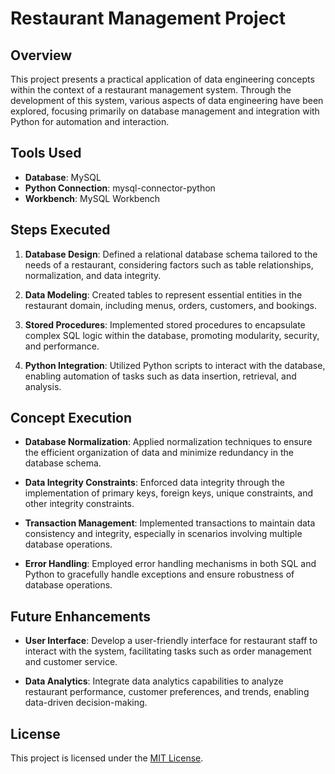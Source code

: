 # Restaurant Management Project

## Overview

This project presents a practical application of data engineering concepts within the context of a restaurant management system. Through the development of this system, various aspects of data engineering have been explored, focusing primarily on database management and integration with Python for automation and interaction.

## Tools Used

- **Database**: MySQL
- **Python Connection**: mysql-connector-python
- **Workbench**: MySQL Workbench

## Steps Executed

1. **Database Design**: Defined a relational database schema tailored to the needs of a restaurant, considering factors such as table relationships, normalization, and data integrity.

2. **Data Modeling**: Created tables to represent essential entities in the restaurant domain, including menus, orders, customers, and bookings.

3. **Stored Procedures**: Implemented stored procedures to encapsulate complex SQL logic within the database, promoting modularity, security, and performance.

4. **Python Integration**: Utilized Python scripts to interact with the database, enabling automation of tasks such as data insertion, retrieval, and analysis.

## Concept Execution

- **Database Normalization**: Applied normalization techniques to ensure the efficient organization of data and minimize redundancy in the database schema.

- **Data Integrity Constraints**: Enforced data integrity through the implementation of primary keys, foreign keys, unique constraints, and other integrity constraints.

- **Transaction Management**: Implemented transactions to maintain data consistency and integrity, especially in scenarios involving multiple database operations.

- **Error Handling**: Employed error handling mechanisms in both SQL and Python to gracefully handle exceptions and ensure robustness of database operations.

## Future Enhancements

- **User Interface**: Develop a user-friendly interface for restaurant staff to interact with the system, facilitating tasks such as order management and customer service.

- **Data Analytics**: Integrate data analytics capabilities to analyze restaurant performance, customer preferences, and trends, enabling data-driven decision-making.

## License

This project is licensed under the [MIT License](LICENSE).
